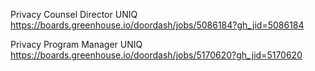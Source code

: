 Privacy Counsel Director UNIQ https://boards.greenhouse.io/doordash/jobs/5086184?gh_jid=5086184

Privacy Program Manager UNIQ https://boards.greenhouse.io/doordash/jobs/5170620?gh_jid=5170620

